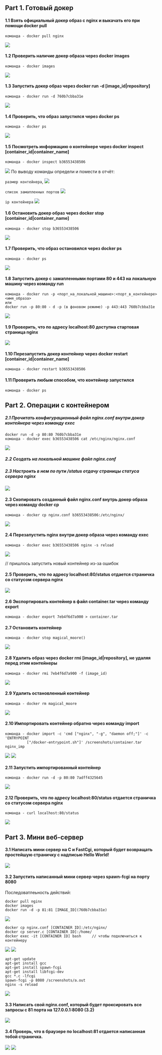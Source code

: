 ## Part 1. Готовый докер
#### 1.1 Взять официальный докер образ с nginx и выкачать его при помощи docker pull
```
команда - docker pull nginx
```
![](png/1.png)

#### 1.2 Проверить наличие докер образа через docker images
``` 
команда - docker images
```
![](png/2.png)

#### 1.3 Запустить докер образ через docker run -d [image_id|repository]
``` 
команда - docker run -d 760b7cbba31e
```
![](png/3.png)

#### 1.4 Проверить, что образ запустился через docker ps
``` 
команда - docker ps
```
![](png/4.png)

#### 1.5 Посмотреть информацию о контейнере через docker inspect [container_id|container_name]
``` 
команда - docker inspect b36553438506
```
![](png/5.png)
По выводу команды определи и помести в отчёт:

`размер контейнера`,
![](png/6.png)


```список замапленных портов```
![](png/7.png)


`ip контейнера`
![](png/8.png)


#### 1.6 Остановить докер образ через docker stop [container_id|container_name]
``` 
команда - docker stop b36553438506
```
![](png/9.png)


#### 1.7 Проверить, что образ остановился через docker ps                
``` 
команда - docker ps
```
![](png/10.png)

#### 1.8 Запустить докер с замапленными портами 80 и 443 на локальную машину через команду run
``` 
команда - docker run -p <порт_на_локальной_машине>:<порт_в_контейнере> <имя_образа>
или 
docker run -p 80:80 - d -p (в фоновом режиме) -p 443:443 760b7cbba31e
```
![](png/11.png)

#### 1.9 Проверить, что по адресу localhost:80 доступна стартовая страница nginx
![](png/12.png)

#### 1.10 Перезапустить докер контейнер через docker restart [container_id|container_name]
``` 
команда - docker restart b36553438506
```

#### 1.11 Проверить любым способом, что контейнер запустился
``` 
команда - docker ps
```

## Part 2. Операции с контейнером
##### 2.1 Прочитать конфигурационный файл nginx.conf внутри докер контейнера через команду exec
``` 
docker run -d -p 80:80 760b7cbba31e
команда - docker exec b36553438506 cat /etc/nginx/nginx.conf
```
![](png/14.png)

##### 2.2 Создать на локальной машине файл nginx.conf
##### 2.3 Настроить в нем по пути /status отдачу страницы статуса сервера nginx

![](png/15.png)

#### 2.3 Скопировать созданный файл nginx.conf внутрь докер образа через команду docker cp
```  container_id
команда - docker cp nginx.conf b36553438506:/etc/nginx/
```
![](png/16.png)


#### 2.4 Перезапустить nginx внутри докер образа через команду exec
``` 
команда - docker exec b36553438506 nginx -s reload
```
![](png/17.png)

// пришлось запустить новый контейнер из-за ошибок 


#### 2.5 Проверить, что по адресу localhost:80/status отдается страничка со статусом сервера nginx
![](png/18.png)


#### 2.6 Экспортировать контейнер в файл container.tar через команду export
``` 
команда - docker export 7eb4f6d7a900 > container.tar
```

#### 2.7 Остановить контейнер
``` 
команда - docker stop magical_moore()
```
![](png/19.png)


#### 2.8 Удалить образ через docker rmi [image_id|repository], не удаляя перед этим контейнеры
``` 
команда - docker rmi 7eb4f6d7a900 -f (image_id)
```
![](png/20.png)

#### 2.9 Удалить остановленный контейнер
``` 
команда - docker rm magical_moore
```
![](png/21.png)

#### 2.10 Импортировать контейнер обратно через команду import
``` 
команда - docker import -c 'cmd ["nginx", "-g", "daemon off;"]' -c 'ENTRYPOINT 
          ["/docker-entrypoint.sh"]' /screenshots/container.tar nginx_imp
```
![](png/22.png)
![](png/23.png)



#### 2.11 Запустить импортированный контейнер
``` 
команда - docker run -d -p 80:80 7adff4325645
```
![](png/24.png)

#### 2.12 Проверить, что по адресу localhost:80/status отдается страничка со статусом сервера nginx
``` 
команда - curl localhost:80/status
```
![](png/25.png)

## Part 3. Мини веб-сервер
#### 3.1 Написать мини сервер на C и FastCgi, который будет возвращать простейшую страничку с надписью Hello World!
![](png/26.png)

#### 3.2 Запустить написанный мини сервер через spawn-fcgi на порту 8080

Последоватлеьность действий:
``` 
docker pull nginx
docker images
docker run -d -p 81:81 [IMAGE_ID](760b7cbba31e)
```

![](png/28.png)
``` 
docker cp nginx.conf [CONTAINER ID]:/etc/nginx/
docker cp server.c [CONTAINER ID]:/home/
docker exec -it [CONTAINER ID] bash     // чтобы подключиться к контейнеру
```
![](png/29.png)
![](png/30.png)

``` 
apt-get update
apt-get install gcc
apt-get install spawn-fcgi
apt-get install libfcgi-dev
gcc *.c -lfcgi
spawn-fcgi -p 8080 /screenshots/a.out
nginx -s reload
```
![](png/31.png)

#### 3.3 Написать свой nginx.conf, который будет проксировать все запросы с 81 порта на 127.0.0.1:8080 (3.2)

![](png/27.png)

#### 3.4 Проверь, что в браузере по localhost:81 отдается написанная тобой страничка.

![](png/32.png)
![](png/33.png)




